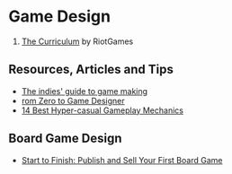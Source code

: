 # Game Design

1. [The Curriculum](https://www.riotgames.com/en/urf-academy/the-curriculum) by RiotGames

## Resources, Articles and Tips

- [The indies' guide to game making](https://www.pcgamer.com/the-indies-guide-to-game-making/)
- [rom Zero to Game Designer](https://www.freecodecamp.org/news/from-zero-to-game-designer-how-to-start-building-video-games-even-if-you-dont-have-any-experience-5e2f9f45f4bb/)
- [14 Best Hyper-casual Gameplay Mechanics](https://gameanalytics.com/blog/14-best-hyper-casual-gameplay-mechanics.html)

## Board Game Design

- [Start to Finish: Publish and Sell Your First Board Game](https://brandonthegamedev.com/start-to-finish-publish-and-sell-your-first-board-game/)

